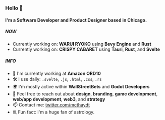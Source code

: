 ### Hello 🍃

#### I'm a Software Developer and Product Designer based in Chicago.

##### NOW

- Currently working on: **WARUI RYOKO** using **Bevy Engine** and **Rust**
- Currently working on: **CRISPY CABARET** using **Tauri**, **Rust**, and **Svelte**

##### INFO

- 🏢 I'm currently working at **Amazon ORD10**
- 🛠 I use daily: `.svelte`, `.js`, `.html`, `.css`, `.rs`
- 🌍 I'm mostly active within **WallStreetBets** and **Godot Developers**
- 💬 Feel free to reach out about **design**, **branding**, **game development**, **web/app development**, **web3**, and **strategy**
- 📫 Contact me: [twitter.com/mcthaydt](https://twitter.com/mcthaydt)
- ♏️ Fun fact: I'm a huge fan of astrology.
